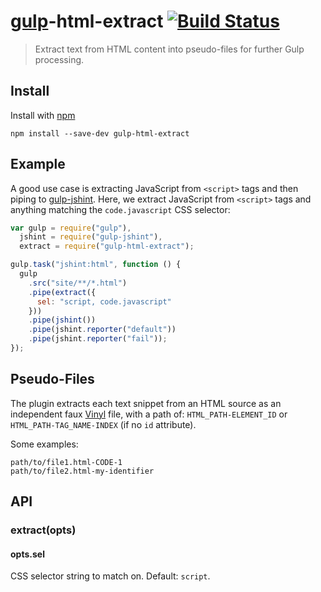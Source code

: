 # [gulp](https://github.com/gulpjs/gulp)-html-extract [![Build Status](https://secure.travis-ci.org/FormidableLabs/gulp-html-extract.png?branch=master)](http://travis-ci.org/FormidableLabs/gulp-html-extract)

> Extract text from HTML content into pseudo-files for further Gulp processing.

## Install

Install with [npm](https://npmjs.org/package/gulp-html-extract)

```
npm install --save-dev gulp-html-extract
```

## Example

A good use case is extracting JavaScript from `<script>` tags and then piping
to [gulp-jshint](https://github.com/spenceralger/gulp-jshint). Here, we
extract JavaScript from `<script>` tags and anything matching the
`code.javascript` CSS selector:

```js
var gulp = require("gulp"),
  jshint = require("gulp-jshint"),
  extract = require("gulp-html-extract");

gulp.task("jshint:html", function () {
  gulp
    .src("site/**/*.html")
    .pipe(extract({
      sel: "script, code.javascript"
    }))
    .pipe(jshint())
    .pipe(jshint.reporter("default"))
    .pipe(jshint.reporter("fail"));
});
```

## Pseudo-Files

The plugin extracts each text snippet from an HTML source as an independent
faux [Vinyl](https://github.com/wearefractal/vinyl) file, with a path of:
`HTML_PATH-ELEMENT_ID` or `HTML_PATH-TAG_NAME-INDEX` (if no `id` attribute).

Some examples:

```
path/to/file1.html-CODE-1
path/to/file2.html-my-identifier
```

## API

### extract(opts)

#### opts.sel

CSS selector string to match on. Default: `script`.
